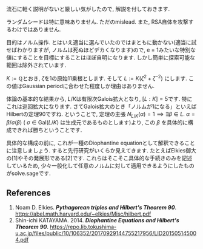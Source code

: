 流石に軽く説明がないと厳しい気がしたので, 解説を付しておきます. 

ランダムシードは特に意味ありません. ただのmislead. また, RSA自体を攻撃するわけではありません.

目的はノルム操作. とはいえ適当に選んでいたのではまともに動かない(適当に試せばわかりますが, ノルムは死ぬほどデカくなります)ので, e = 1みたいな特別な値にすることを目標にすることはほぼ自明になります. しかし簡単に探索可能な範囲は除外されています. 

$K := \mathbb{Q}$とおき, $\zeta$を1の原始11乗根とします. そして $L := K(\zeta^2 + \zeta^{-2})$ にします. この値はGaussian periodに合わせた程度しか理由はありません.

体論の基本的な結果から, $L/K$は有限次Galois拡大となり, $\lbrack L : K\rbrack = 5$です. 特にこれは巡回拡大になります. さてGalois拡大のとき「ノルムが1になる」といえばHilbertの定理90ですね. ということで, 定理の主張 $N_{L/K}(\alpha) = 1 \implies \exists \beta\in L.\ \alpha = \beta / \sigma(\beta)$ ( $\sigma\in\mathrm{Gal}(L/K)$ は生成元であるものとします)より, この $\beta$ を具体的に構成できれば勝ちということです. 

具体的な構成の前に, これが一種のDiophantine equationとして解釈できることに注意しましょう. すると先行研究がいくらか見えてきます.  たとえばElkies御大の[1]やその発展形である[2]です. これらはそこそこ具体的な手続きのみを記述しているため, 少々一般化して任意のノルムに対して適用できるようにしたものがsolve.sageです. 


## References
1. Noam D. Elkies. ***Pythagorean triples and Hilbert's Theorem 90***. https://abel.math.harvard.edu/~elkies/Misc/hilbert.pdf
2. Shin-ichi KATAYAMA. 2014. ***Diophantine Equations and Hilbert's Theorem 90***. https://repo.lib.tokushima-u.ac.jp/files/public/10/106352/20170929144755217956/LID201505145004.pdf

